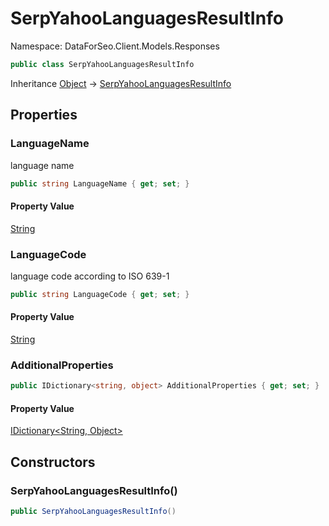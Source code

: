 # SerpYahooLanguagesResultInfo

Namespace: DataForSeo.Client.Models.Responses

```csharp
public class SerpYahooLanguagesResultInfo
```

Inheritance [Object](https://docs.microsoft.com/en-us/dotnet/api/system.object) → [SerpYahooLanguagesResultInfo](./dataforseo.client.models.responses.serpyahoolanguagesresultinfo.md)

## Properties

### **LanguageName**

language name

```csharp
public string LanguageName { get; set; }
```

#### Property Value

[String](https://docs.microsoft.com/en-us/dotnet/api/system.string)<br>

### **LanguageCode**

language code according to ISO 639-1

```csharp
public string LanguageCode { get; set; }
```

#### Property Value

[String](https://docs.microsoft.com/en-us/dotnet/api/system.string)<br>

### **AdditionalProperties**

```csharp
public IDictionary<string, object> AdditionalProperties { get; set; }
```

#### Property Value

[IDictionary&lt;String, Object&gt;](https://docs.microsoft.com/en-us/dotnet/api/system.collections.generic.idictionary-2)<br>

## Constructors

### **SerpYahooLanguagesResultInfo()**

```csharp
public SerpYahooLanguagesResultInfo()
```
